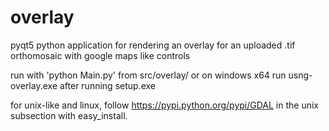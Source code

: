 # overlay
pyqt5 python application for rendering an overlay for an uploaded .tif orthomosaic with google maps like controls

run with 'python Main.py' from src/overlay/
or on windows x64 run usng-overlay.exe after running setup.exe

for unix-like and linux, follow https://pypi.python.org/pypi/GDAL in the unix subsection with easy_install.
